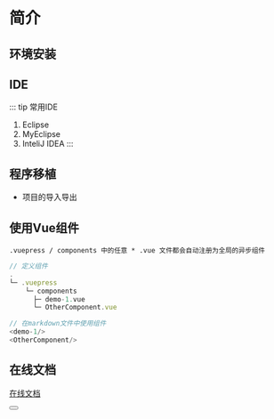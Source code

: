 <!-- ---
sidebar: auto
--- -->
# 简介

## 环境安装

## IDE
::: tip 常用IDE
  1. Eclipse
  2. MyEclipse
  3. InteliJ IDEA
:::

## 程序移植
  - 项目的导入导出

## 使用Vue组件
  `.vuepress / components 中的任意 * .vue 文件都会自动注册为全局的异步组件`
  ```js
  // 定义组件
  .
  └─ .vuepress
      └─ components
        ├─ demo-1.vue
        └─ OtherComponent.vue

  // 在markdown文件中使用组件
  <demo-1/>
  <OtherComponent/>
  ```

  ## 在线文档
  [在线文档](http://tool.oschina.net/apidocs/apidoc?api=jdk-zh)

  <Button/>


